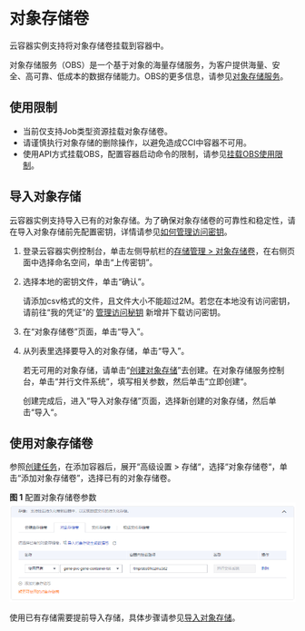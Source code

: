 # 对象存储卷<a name="cci_01_0046"></a>

云容器实例支持将对象存储卷挂载到容器中。

对象存储服务（OBS）是一个基于对象的海量存储服务，为客户提供海量、安全、高可靠、低成本的数据存储能力。OBS的更多信息，请参见[对象存储服务](https://support.huaweicloud.com/obs/index.html)。

## 使用限制<a name="section6176173125420"></a>

-   当前仅支持Job类型资源挂载对象存储卷。
-   请谨慎执行对象存储的删除操作，以避免造成CCI中容器不可用。
-   使用API方式挂载OBS，配置容器启动命令的限制，请参见[挂载OBS使用限制](https://support.huaweicloud.com/api-cci/cci_02_2026.html)。

## 导入对象存储<a name="section19847172452713"></a>

云容器实例支持导入已有的对象存储。为了确保对象存储卷的可靠性和稳定性，请在导入对象存储前先配置密钥，详情请参见[如何管理访问密钥](https://support.huaweicloud.com/usermanual-ca/zh-cn_topic_0046606340.html)。

1.  登录云容器实例控制台，单击左侧导航栏的[存储管理 \> 对象存储卷](https://console.huaweicloud.com/cci/?#/app/storage/obs/list)，在右侧页面中选择命名空间，单击“上传密钥”。
2.  选择本地的密钥文件，单击“确认”。

    请添加csv格式的文件，且文件大小不能超过2M。若您在本地没有访问密钥，请前往“我的凭证”的  [管理访问秘钥](https://console.huaweicloud.com/iam/#/myCredential)  新增并下载访问密钥。

3.  在“对象存储卷”页面，单击“导入”。
4.  从列表里选择要导入的对象存储，单击“导入”。

    若无可用的对象存储，请单击“[创建对象存储](https://storage.huaweicloud.com/obs/?region=cn-north-1#/obs/manager/posix)”去创建。在对象存储服务控制台，单击“并行文件系统”，填写相关参数，然后单击“立即创建“。

    创建完成后，进入“导入对象存储”页面，选择新创建的对象存储，然后单击“导入“。


## 使用对象存储卷<a name="section10843102482720"></a>

参照[创建任务](任务（Job）.md#section1754218181551)，在添加容器后，展开“高级设置 \> 存储“，选择“对象存储卷“，单击“添加对象存储卷”，选择已有的对象存储卷。

**图 1**  配置对象存储卷参数<a name="fig19917121443319"></a>  
![](figures/配置对象存储卷参数.png "配置对象存储卷参数")

使用已有存储需要提前导入存储，具体步骤请参见[导入对象存储](#section19847172452713)。

